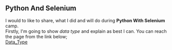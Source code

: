 ## Python And Selenium
I would to like to share, what I did and will do during **Python With Selenium** camp. 
</br> Firstly, I'm going to show *data type* and explain as best I can. You can reach the page from the link below;
</br>
[Data_Type](https://github.com/alperengokbak/PythonWithSelenium/blob/main/data_type.py)